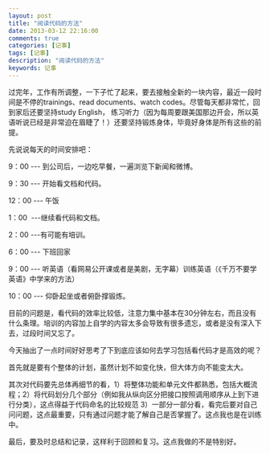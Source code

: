 ```yaml
---
layout: post
title: "阅读代码的方法"
date: 2013-03-12 22:16:00 
comments: true
categories: [记事]
tags: [记事]
description: "阅读代码的方法"
keywords: 记事
---
```



 
  过完年，工作有所调整，一下子忙了起来，要去接触全新的一块内容，最近一段时间是不停的trainings、read documents、watch codes。尽管每天都非常忙，回到家后还要坚持study English， 练习听力（因为每周要跟美国那边开会，所以英语听说已经是非常迫在眉睫了！）还要坚持锻炼身体，毕竟好身体是所有这些的前提。
 
 
  先说说每天的时间安排吧：
 
 
  9：00 --- 到公司后，一边吃早餐，一遍浏览下新闻和微博。
 
 
  9：30 --- 开始看文档和代码。
 
 
  12：00 --- 午饭
 
 
  1：00  ---继续看代码和文档。
 
 
  2：00 ---有可能有培训。
 
 
  6：00 --- 下班回家
 
 
  9：00 --- 听英语（看网易公开课或者是美剧，无字幕）训练英语（《千万不要学英语》中学来的方法）
 
 
  10：00 --- 仰卧起坐或者俯卧撑锻炼。
 
 
  目前的问题是，看代码的效率比较低，注意力集中基本在30分钟左右，而且没有什么条理。培训的内容加上自学的内容太多会导致有很多遗忘，或者是没有深入下去，过段时间又忘了。
 
 
  今天抽出了一点时间好好思考了下到底应该如何去学习包括看代码才是高效的呢？
 
 
  首先就是要有个整体的计划，虽然计划不如变化快，但大体方向不能变太大。
 
 
  其次对代码要先总体再细节的看，1）将整体功能和单元文件都熟悉，包括大概流程；2）将代码划分几个部分（例如我从纵向区分把接口按照调用顺序从上到下进行分类），这点得益于代码命名的比较规范 3）一部分一部分看，看完后要对自己问问题，这点最重要，只有通过问题才能了解自己是否掌握了。这点我也是在训练中。
 
 
  最后，要及时总结和记录，这样利于回顾和复习。这点我做的不是特别好。
 


